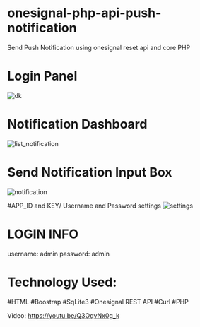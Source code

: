 # onesignal-php-api-push-notification
Send Push Notification using onesignal reset api and core PHP
# Login Panel
![dk](https://user-images.githubusercontent.com/16277392/123512075-31e66f80-d6a7-11eb-9c45-ec56f76f5529.png)

# Notification Dashboard
![list_notification](https://user-images.githubusercontent.com/16277392/123530493-bde6ae80-d71c-11eb-9690-49579b99bbb7.png)

# Send Notification Input Box
![notification](https://user-images.githubusercontent.com/16277392/123530494-bf17db80-d71c-11eb-81b5-3fe6f38ba74b.png)

#APP_ID and KEY/ Username and Password settings
![settings](https://user-images.githubusercontent.com/16277392/123530495-bfb07200-d71c-11eb-9334-3cbff2dd4641.png)

# LOGIN INFO
username: admin
password: admin

# Technology Used:
#HTML 
#Boostrap
#SqLite3 
#Onesignal REST API 
#Curl 
#PHP

Video: https://youtu.be/Q3OqvNx0g_k
